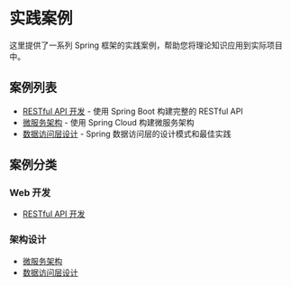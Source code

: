 # 实践案例

这里提供了一系列 Spring 框架的实践案例，帮助您将理论知识应用到实际项目中。

## 案例列表

- [RESTful API 开发](/examples/restful-api) - 使用 Spring Boot 构建完整的 RESTful API
- [微服务架构](/examples/microservices) - 使用 Spring Cloud 构建微服务架构
- [数据访问层设计](/examples/data-access) - Spring 数据访问层的设计模式和最佳实践

## 案例分类

### Web 开发
- [RESTful API 开发](/examples/restful-api)

### 架构设计
- [微服务架构](/examples/microservices)
- [数据访问层设计](/examples/data-access) 
